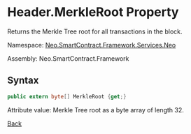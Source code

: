 # Header.MerkleRoot Property

Returns the Merkle Tree root for all transactions in the block.

Namespace: [Neo.SmartContract.Framework.Services.Neo](../../neo.md)

Assembly: Neo.SmartContract.Framework

## Syntax

```c#
public extern byte[] MerkleRoot {get;}
```

Attribute value: Merkle Tree root as a byte array of length 32.



[Back](../header.md)
